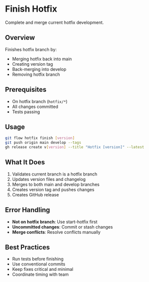 # Finish Hotfix

Complete and merge current hotfix development.

## Overview

Finishes hotfix branch by:
- Merging hotfix back into main
- Creating version tag
- Back-merging into develop
- Removing hotfix branch

## Prerequisites
- On hotfix branch (`hotfix/*`)
- All changes committed
- Tests passing

## Usage

```bash
git flow hotfix finish [version]
git push origin main develop --tags
gh release create v[version] --title "Hotfix [version]" --latest
```

## What It Does

1. Validates current branch is a hotfix branch
2. Updates version files and changelog
3. Merges to both main and develop branches
4. Creates version tag and pushes changes
5. Creates GitHub release

## Error Handling
- **Not on hotfix branch**: Use start-hotfix first
- **Uncommitted changes**: Commit or stash changes
- **Merge conflicts**: Resolve conflicts manually

## Best Practices
- Run tests before finishing
- Use conventional commits
- Keep fixes critical and minimal
- Coordinate timing with team